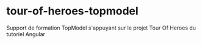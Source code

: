 # tour-of-heroes-topmodel
Support de formation TopModel s'appuyant sur le projet Tour Of Heroes du tutoriel Angular
